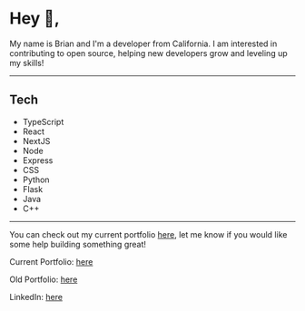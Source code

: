 # Hey 👋,

My name is Brian and I'm a developer from California. I am interested in contributing to open source, helping new developers grow and leveling up my skills!

---
## Tech

- TypeScript
- React
- NextJS
- Node
- Express
- CSS
- Python
- Flask
- Java
- C++
---

You can check out my current portfolio [here](https://brianadams.vercel.app/), let me know if you would like some help building something great!

Current Portfolio: [here](https://brianadams.vercel.app/)

Old Portfolio: [here](https://brianadams.netlify.app/)

LinkedIn: [here](https://www.linkedin.com/in/brian-adams-506b80191/)

